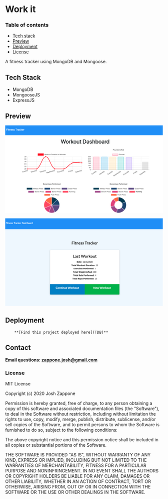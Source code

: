 # Work it

### Table of contents

* [Tech stack](#tech-stack)
* [Preview](#preview)
* [Deployment](#deployment)
* [License](#license)

A fitness tracker using MongoDB and Mongoose.


## Tech Stack

* MongoDB
* MongooseJS
* ExpressJS

## Preview


![screenshot](demo/img1.png)

![screenshot](demo/img2.png)

## Deployment

        **[Find this project deployed here](TDB)**
        

## Contact

**Email questions: [zappone.josh@gmail.com](mailto:zappone.josh@gmail.com)**

### License

MIT License

Copyright (c) 2020 Josh Zappone

Permission is hereby granted, free of charge, to any person obtaining a copy
of this software and associated documentation files (the "Software"), to deal
in the Software without restriction, including without limitation the rights
to use, copy, modify, merge, publish, distribute, sublicense, and/or sell
copies of the Software, and to permit persons to whom the Software is
furnished to do so, subject to the following conditions:

The above copyright notice and this permission notice shall be included in all
copies or substantial portions of the Software.

THE SOFTWARE IS PROVIDED "AS IS", WITHOUT WARRANTY OF ANY KIND, EXPRESS OR
IMPLIED, INCLUDING BUT NOT LIMITED TO THE WARRANTIES OF MERCHANTABILITY,
FITNESS FOR A PARTICULAR PURPOSE AND NONINFRINGEMENT. IN NO EVENT SHALL THE
AUTHORS OR COPYRIGHT HOLDERS BE LIABLE FOR ANY CLAIM, DAMAGES OR OTHER
LIABILITY, WHETHER IN AN ACTION OF CONTRACT, TORT OR OTHERWISE, ARISING FROM,
OUT OF OR IN CONNECTION WITH THE SOFTWARE OR THE USE OR OTHER DEALINGS IN THE
SOFTWARE.
